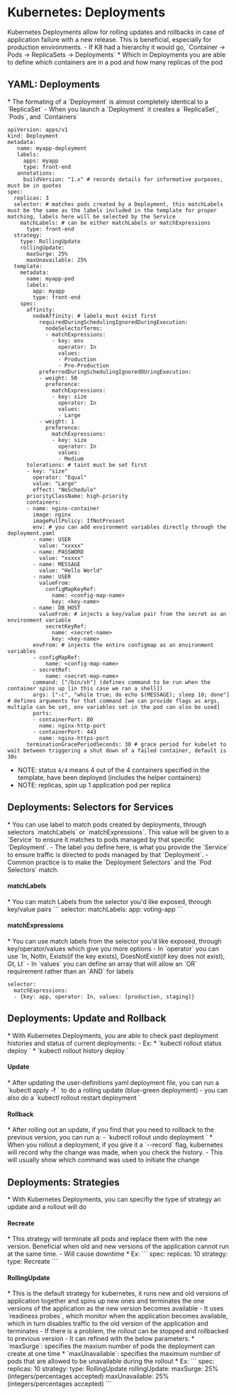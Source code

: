 <h1>Kubernetes: Deployments</h1>
Kubernetes Deployments allow for rolling updates and rollbacks in case of application failure with a new release. This is beneficial, especially for production environments.
- If K8 had a hierarchy it would go, `Container -> Pods -> ReplicaSets -> Deployments`
  * Which in Deployments you are able to define which containers are in a pod and how many replicas of the pod
<h2>YAML: Deployments</h2>
* The formating of a `Deployment` is almost completely identical to a `ReplicaSet`
  - When you launch a `Deployment` it creates a `ReplicaSet`, `Pods`, and `Containers`

```
apiVersion: apps/v1
kind: Deployment
metadata:
   name: myapp-deployment
   labels:
     apps: myapp
     type: front-end
   annotations:
     buildVersion: "1.x" # records details for informative purposes, must be in quotes
spec:
  replicas: 3
  selector: # matches pods created by a Deployment, this matchLabels must be the same as the labels included in the template for proper matching, labels here will be selected by the Service
    matchLabels: # can be either matchLabels or matchExpressions
      type: front-end
  strategy:
    type: RollingUpdate
    rollingUpdate:
      maxSurge: 25%
      maxUnavailable: 25%
  template:
    metadata:
      name: myapp-pod
      labels: 
        app: myapp
        type: front-end
    spec:
      affinity:
        nodeAffinity: # labels must exist first
          requiredDuringSchedulingIgnoredDuringExecution:
            nodeSelectorTerms:
            - matchExpressions:
              - key: env
                operator: In
                values:
                - Production
                - Pre-Production
          preferredDuringSchedulingIgnoredDUringExecution:
          - weight: 50
            preference:
              matchExpressions:
              - key: size
                operator: In
                values:
                - Large
          - weight: 1
            preference:
              matchExpressions:
              - key: size
                operator: In
                values:
                - Medium
      tolerations: # taint must be set first
      - key: "size"
        operator: "Equal"
        value: "Large"
        effect: "NoSchedule"
      priorityClassName: high-priority
      containers:
      - name: nginx-container
        image: nginx
        imagePullPolicy: IfNotPresent
        env: # you can add environment variables directly through the deployment.yaml
        - name: USER
          value: "xxxxx"
        - name: PASSWORD
          value: "xxxxx"
        - name: MESSAGE
          value: "Hello World"
        - name: USER
          valueFrom: 
            configMapKeyRef:
              name: <config-map-name>
              key: <key-name>
        - name: DB_HOST
          valueFrom: # injects a key/value pair from the secret as an environment variable
            secretKeyRef:
              name: <secret-name>
              key: <key-name>
        envFrom: # injects the entire configmap as an environment variables
        - configMapRef:
            name: <config-map-name>
        - secretRef:
            name: <secret-map-name>
        command: ["/bin/sh"] (defines command to be run when the container spins up [in this case we ran a shell])
        args: ["-c", "while true; do echo $(MESSAGE); sleep 10; done"] # defines arguments for that command [we can provide flags as args, multiple can be set, env variables set in the pod can also be used] 
        ports:
        - containerPort: 80
          name: nginx-http-port
        - containerPort: 443
          name: nginx-https-port
      terminationGracePeriodSeconds: 30 # grace period for kubelet to wait between triggering a shut down of a failed container, default is 30s
```

* NOTE: status `4/4` means 4 out of the 4 containers specified in the template, have been deployed (includes the helper containers)
* NOTE: replicas, spin up 1 application pod per replica
<h2>Deployments: Selectors for Services</h2>
* You can use label to match pods created by deployments, through selectors `matchLabels` or `matchExpressions`. This value will be given to a `Service` to ensure it matches to pods managed by that specific `Deployment`.
  - The label you define here, is what you provide the `Service` to ensure traffic is directed to pods managed by that `Deployment`.
  - Common practice is to make the `Deployment Selectors` and the `Pod Selectors` match.
<h4>matchLabels</h4>
* You can match Labels from the selector you'd like exposed, through key/value pairs
```
selector:
  matchLabels:
    app: voting-app
```

<h4>matchExpressions</h4>
* You can use match labels from the selector you'd like exposed, through key/operator/values which give you more options
  - In `operator` you can use `In, NotIn, Exists(if the key exists), DoesNotExist(if key does not exist), Gt, Lt`
  - In `values` you can define an array that will allow an `OR` requirement rather than an `AND` for labels

```
selector:
  matchExpressions:
  - {key: app, operator: In, values: [production, staging]}
```

<h2>Deployments: Update and Rollback</h2>
* With Kubernetes Deployments, you are able to check past deployment histories and status of current deployments:
  - Ex:
    * `kubectl rollout status deploy <deployment_name>`
    * `kubectl rollout history deploy <deployment_name>`
<h4>Update</h4>
* After updating the user-definitions yaml deployment file, you can run a `kubectl apply -f <file_name>` to do a rolling update (blue-green deployment)
  - you can also do a `kubectl rollout restart deployment <deploy_name>`
<h4>Rollback</h4>
* After rolling out an update, if you find that you need to rollback to the previous version, you can run a:
  - `kubectl rollout undo deployment <deploy_name>`
* When you rollout a deployment, if you give it a `--record` flag, kubernetes will record why the change was made, when you check the history.
  - This will usually show which command was used to initiate the change
<h2>Deployments: Strategies</h2>
* With Kubernetes Deployments, you can specifiy the type of strategy an update and a rollout will do
<h4>Recreate</h4>
* This strategy will terminate all pods and replace them with the new version. Beneficial when old and new versions of the application cannot run at the same time. 
  - Will cause downtime
* Ex:
```
spec:
  replicas: 10
  strategy:
    type: Recreate
```

<h4>RollingUpdate</h4>
* This is the default strategy for kubernetes, it runs new and old versions of application together and spins up new ones and terminates the one versions of the application as the new version becomes available
  - It uses `readiness probes`, which monitor when the application becomes available, which in turn disables traffic to the old version of the application and terminates
  - If there is a problem, the rollout can be stopped and rollbacked to previous version
  - It can refined with the below parameters:
    * `maxSurge`: specifies the maxium number of pods the deployment can create at one time
    * `maxUnavailable`: specifies the maximum number of pods that are allowed to be unavailable during the rollout
* Ex: 
```
spec:
  replicas: 10
  strategy:
    type: RollingUpdate
    rollingUpdate:
      maxSurge: 25% (integers/percentages accepted)
      maxUnavailable: 25% (integers/percentages accepted)
```
